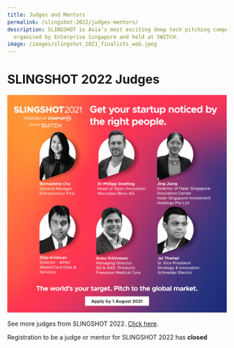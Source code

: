 ```yaml
---
title: Judges and Mentors
permalink: /slingshot-2022/judges-mentors/
description: SLINGSHOT is Asia’s most exciting deep tech pitching competition
  organised by Enterprise Singapore and held at SWITCH.
image: /images/slingshot_2021_finalists_web.jpeg
---
```

# SLINGSHOT 2022 Judges
![SLINGSHOT 2021 Judges](/images/slingshot_2021-social-judges_1.jpg)

See more judges from SLINGSHOT 2022. [Click here](https://slingshot.agorize.com/en/challenges/2022-edition/pages/meet-the-judges?lang=en).

Registration to be a judge or mentor for SLINGSHOT 2022 has **closed**